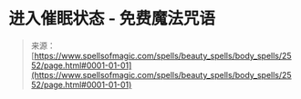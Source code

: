 <!--yml

category: 未分类

date: 2024-06-12 18:36:15

-->

# 进入催眠状态 - 免费魔法咒语

> 来源：[https://www.spellsofmagic.com/spells/beauty_spells/body_spells/2552/page.html#0001-01-01](https://www.spellsofmagic.com/spells/beauty_spells/body_spells/2552/page.html#0001-01-01)
